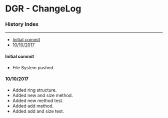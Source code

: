 # DGR - ChangeLog

### History Index
---

   * [Initial commit ][1]
   * [10/10/2017][2]

#### Initial commit

  * File System pushed.
  
#### 10/10/2017

  * Added ring structure.
  * Added new and size method.
  * Added new method test.
  * Added add method.
  * Added add and size test.
  
[1]: https://github.com/johanjerger/dynamic-generic-ring-C/blob/master/changelog.md#initial-commit
[2]: https://github.com/johanjerger/dynamic-generic-ring-C/blob/master/changelog.md#10102017

